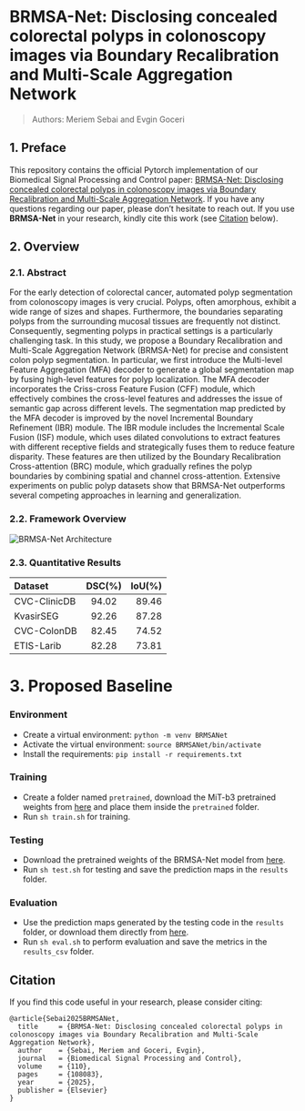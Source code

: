 # BRMSA-Net: Disclosing concealed colorectal polyps in colonoscopy images via Boundary Recalibration and Multi-Scale Aggregation Network
> Authors: Meriem Sebai and Evgin Goceri

## 1. Preface 
This repository contains the official Pytorch implementation of our Biomedical Signal Processing and Control paper: [BRMSA-Net: Disclosing concealed colorectal polyps in colonoscopy images via Boundary Recalibration and Multi-Scale Aggregation Network](https://www.sciencedirect.com/science/article/abs/pii/S1746809425005944).
If you have any questions regarding our paper, please don’t hesitate to reach out. If you use **BRMSA-Net** in your research, kindly cite this work (see [Citation](#citation) below).

## 2. Overview
### 2.1. Abstract
For the early detection of colorectal cancer, automated polyp segmentation from colonoscopy images is very crucial. Polyps, often amorphous, exhibit a wide range of sizes and shapes. Furthermore, the boundaries separating polyps from the surrounding mucosal tissues are frequently not distinct. Consequently, segmenting polyps in practical settings is a particularly challenging task. In this study, we propose a Boundary Recalibration and Multi-Scale Aggregation Network (BRMSA-Net) for precise and consistent colon polyp segmentation. In particular, we first introduce the Multi-level Feature Aggregation (MFA) decoder to generate a global segmentation map by fusing high-level features for polyp localization. The MFA decoder incorporates the Criss-cross Feature Fusion (CFF) module, which effectively combines the cross-level features and addresses the issue of semantic gap across different levels. The segmentation map predicted by the MFA decoder is improved by the novel Incremental Boundary Refinement (IBR) module. The IBR module includes the Incremental Scale Fusion (ISF) module, which uses dilated convolutions to extract features with different receptive fields and strategically fuses them to reduce feature disparity. These features are then utilized by the Boundary Recalibration Cross-attention (BRC) module, which gradually refines the polyp boundaries by combining spatial and channel cross-attention. Extensive experiments on public polyp datasets show that BRMSA-Net outperforms several competing approaches in learning and generalization. 

### 2.2. Framework Overview
![BRMSA-Net Architecture](https://drive.google.com/uc?export=view&id=1d7s9o0nyNBBR3zWeIQTNb0H-MZPpPvvR)

### 2.3. Quantitative Results
| Dataset      |     DSC(%)    |     IoU(%)   |
|:-------------|:-------------:|-------------:|
| CVC-ClinicDB |     94.02     |     89.46    |
| KvasirSEG    |     92.26     |     87.28    |
| CVC-ColonDB  |     82.45     |     74.52    |
| ETIS-Larib   |     82.28     |     73.81    |

# 3. Proposed Baseline
### Environment
- Create a virtual environment: `python -m venv BRMSANet`
- Activate the virtual environment: `source BRMSANet/bin/activate`
- Install the requirements: `pip install -r requirements.txt`
### Training
- Create a folder named `pretrained`, download the MiT-b3 pretrained weights from [here](https://drive.google.com/file/d/1eXSaZKm4H-yAw1pXl_RKC6wYkQ7EH2vJ/view?usp=sharing) and place them inside the `pretrained` folder.
- Run `sh train.sh` for training. 
### Testing
- Download the pretrained weights of the BRMSA-Net model from [here](https://drive.google.com/file/d/15u-ALlLczP1XHGxG06eFTRZrct-zXVXq/view?usp=sharing).
- Run `sh test.sh` for testing and save the prediction maps in the `results` folder.
### Evaluation
- Use the prediction maps generated by the testing code in the `results` folder, or download them directly from [here](https://drive.google.com/drive/folders/1muYxmzbnZYUF95E49hLXf7H_AYjrCXME?usp=sharing).
- Run `sh eval.sh` to perform evaluation and save the metrics in the `results_csv` folder.

## Citation
If you find this code useful in your research, please consider citing:

```
@article{Sebai2025BRMSANet,
  title     = {BRMSA-Net: Disclosing concealed colorectal polyps in colonoscopy images via Boundary Recalibration and Multi-Scale Aggregation Network},
  author    = {Sebai, Meriem and Goceri, Evgin},
  journal   = {Biomedical Signal Processing and Control},
  volume    = {110},
  pages     = {108083},
  year      = {2025},
  publisher = {Elsevier}
}
```

































